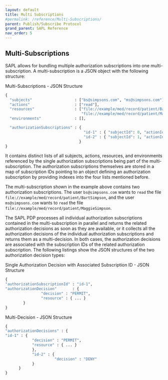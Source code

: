 ```yaml
---
layout: default
title: Multi Subscriptions
#permalink: /reference/Multi-Subscriptions/
parent: Publish/Subscribe Protocol
grand_parent: SAPL Reference
nav_order: 5
---
```


## Multi-Subscriptions

SAPL allows for bundling multiple authorization subscriptions into one multi-subscription. A multi-subscription is a JSON object with the following structure:

Multi-Subscriptions - JSON Structure

```python
{
  "subjects"                   : ["bs@simpsons.com", "ms@simpsons.com"],
  "actions"                    : ["read"],
  "resources"                  : ["file://example/med/record/patient/BartSimpson",
                                  "file://example/med/record/patient/MaggieSimpson"],
  "environments"               : [],

  "authorizationSubscriptions" : {
                                   "id-1" : { "subjectId": 0, "actionId": 0, "resourceId": 0 },
                                   "id-2" : { "subjectId": 1, "actionId": 0, "resourceId": 1 }
                                 }
}
```

It contains distinct lists of all subjects, actions, resources, and environments referenced by the single authorization subscriptions being part of the multi-subscription. The authorization subscriptions themselves are stored in a map of subscription IDs pointing to an object defining an authorization subscription by providing indexes into the four lists mentioned before.

The multi-subscription shown in the example above contains two authorization subscriptions. The user `bs@simpsons.com` wants to `read` the file `file://example/med/record/patient/BartSimpson`, and the user `ms@simpsons.com` wants to `read` the file `file://example/med/record/patient/MaggieSimpson`.

The SAPL PDP processes all individual authorization subscriptions contained in the multi-subscription in parallel and returns the related authorization decisions as soon as they are available, or it collects all the authorization decisions of the individual authorization subscriptions and returns them as a multi-decision. In both cases, the authorization decisions are associated with the subscription IDs of the related authorization subscription. The following listings show the JSON structures of the two authorization decision types:

Single Authorization Decision with Associated Subscription ID - JSON Structure

```python
{
"authorizationSubscriptionId" : "id-1",
"authorizationDecision"       : {
                "decision" : "PERMIT",
                "resource" : { ... }
        }
}

```

Multi-Decision - JSON Structure

```python
{
"authorizationDecisions" : {
"id-1" : {
            "decision" : "PERMIT",
            "resource" : { ... }
            },
            "id-2" : {
                      "decision" : "DENY"
            }
      }
}

```
